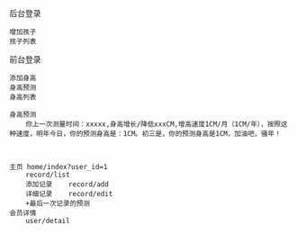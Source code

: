 后台登录
    
    增加孩子
    孩子列表

前台登录
    
    添加身高
    身高预测
    身高列表 
    
    身高预测
        你上一次测量时间：xxxxx,身高增长/降低xxxCM,增高速度1CM/月（1CM/年），按照这种速度，明年今日，你的预测身高是：1CM。初三是，你的预测身高是1CM，加油吧，骚年！
        
        
        
    主页 home/index?user_id=1
        record/list
        添加记录    record/add
        详细记录    record/edit
        +最后一次记录的预测
    会员详情
        user/detail
    
    
        